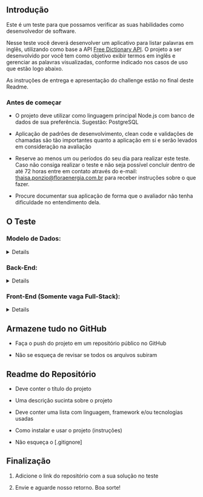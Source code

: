 ## Introdução

Este é um teste para que possamos verificar as suas habilidades como desenvolvedor de software.

Nesse teste você deverá desenvolver um aplicativo para listar palavras em inglês, utilizando como base a API [Free Dictionary API](https://dictionaryapi.dev/). O projeto a ser desenvolvido por você tem como objetivo exibir termos em inglês e gerenciar as palavras visualizadas, conforme indicado nos casos de uso que estão logo abaixo.

As instruções de entrega e apresentação do challenge estão no final deste Readme.

### Antes de começar

- O projeto deve utilizar como linguagem principal Node.js com banco de dados de sua preferência. Sugestão: PostgreSQL

- Aplicação de padrões de desenvolvimento, clean code e validações de chamadas são tão importantes quanto a aplicação em si e serão levados em consideração na avaliação

- Reserve ao menos um ou períodos do seu dia para realizar este teste. Caso não consiga realizar o teste e não seja possível concluir dentro de até 72 horas entre em contato através do e-mail: thaisa.ponzio@floraenergia.com.br para receber instruções sobre o que fazer.

- Procure documentar sua aplicação de forma que o avaliador não tenha dificuldade no entendimento dela.

## O Teste

### Modelo de Dados:

<details close>

Conforme indicado na documentação da API, a API retorna as informações de uma palavra, tais como etimologia, sinônimos, exemplos de uso, etc. Utilize os campos indicados na documentação dos endpoints para obter os dados necessários.

</details>

### Back-End:

<details close>

Nessa etapa você deverá construir uma API Restful com as melhores práticas de desenvolvimento.

**Obrigatório 1** - Você deverá atender aos seguintes casos de uso:

- Como usuário, devo ser capaz de realizar login com usuário e senha

- Como usuário, devo ser capaz de visualizar a lista de palavras do dicionário

- Como usuário, devo ser capaz de visualizar o detalhes de uma palavra do dicionário

- Como usuário, devo ser capaz de guardar no histórico palavras já visualizadas

- Como usuário, devo ser capaz de visualizar o histórico de palavras já visualizadas

- Como usuário, deve ser capaz de guardar uma palavra como favorita

- Como usuário, deve ser capaz de apagar uma palavra favorita

- Internamente, a API deve fazer proxy da Words API, pois assim o front irá acessar somente a sua API

**Obrigatório 2** - Você deverá desenvolver as seguintes rotas com suas requisições e respostas:

<details close>

<summary>[GET] /</summary>

<p>

Retornar a mensagem "English Dictionary"

</p>

```json
{
  "message": "English Dictionary"
}
```

</details>

<details close>

<summary>[POST] /auth/signup</summary>

```json
{
  "name": "User 1",

  "email": "example@email.com",

  "password": "test"
}
```

```json
{
  "id": "f3a106sa65dv53ab2c1380acef",

  "name": "User 1",

  "token": "Bearer JWT.Token"
}
```

</details>

<details close>

<summary>[POST] /auth/signin</summary>

```json
{
  "email": "example@email.com",

  "password": "test"
}
```

```json
{
  "id": "f3a106sa65dv53ab2c1380acef",

  "name": "User 1",

  "token": "Bearer JWT.Token"
}
```

</details>

<details close>

<summary>[GET] /entries/en</summary>

<p>

Retornar a lista de palavras do dicionário, com paginação e suporte a busca. O endpoint de paginação de uma busca hipotética deve retornar a seguinte estrutura:

<br/>

[GET]/entries/en?search=fire&limit=4

</p>

```json
{
  "results": ["fire", "firefly", "fireplace", "fireman"],

  "totalDocs": 20,

  "page": 1,

  "totalPages": 5,

  "hasNext": true,

  "hasPrev": false
}
```

</details>

<details close>

<summary>[GET] /entries/en/:word</summary>

<p>

Retornar as informações da palavra especificada e registrar no histórico de acesso.

</p>

</details>

<details close>

<summary>[POST] /entries/en/:word/favorite</summary>

<p>

Salva a palavra na lista de favoritas (retorno de dados no body é opcional)

</p>

</details>

<details close>

<summary>[DELETE] /entries/en/:word/unfavorite</summary>

<p>

Remover a palavra da lista de favoritas (retorno de dados no body é opcional)

</p>

</details>

<details close>

<summary>[GET] /user/me</summary>

<p>

Retornar o perfil do usúario

</p>

</details>

<details close>

<summary>[GET] /user/me/history</summary>

<p>

Retornar a lista de palavras visitadas

</p>

```json
{
  "results": [
    {
      "word": "fire",

      "added": "2024-05-05T19:28:13.531Z"
    },

    {
      "word": "firefly",

      "added": "2024-05-05T19:28:44.021Z"
    },

    {
      "word": "fireplace",

      "added": "2024-05-05T19:29:28.631Z"
    },

    {
      "word": "fireman",

      "added": "2024-05-05T19:30:03.711Z"
    }
  ],

  "totalDocs": 20,

  "page": 2,

  "totalPages": 5,

  "hasNext": true,

  "hasPrev": true
}
```

</details>

<details close>

<summary>[GET] /user/me/favorites</summary>

<p>

Retornar a lista de palavras marcadas como favoritas

</p>

```json
{
  "results": [
    {
      "word": "fire",

      "added": "2024-05-05T19:30:23.928Z"
    },

    {
      "word": "firefly",

      "added": "2024-05-05T19:30:24.088Z"
    },

    {
      "word": "fireplace",

      "added": "2024-05-05T19:30:28.963Z"
    },

    {
      "word": "fireman",

      "added": "2024-05-05T19:30:33.121Z"
    }
  ],

  "totalDocs": 20,

  "page": 2,

  "totalPages": 5,

  "hasNext": true,

  "hasPrev": true
}
```

</details>

Além disso, os endpoints devem utilizar os seguintes códigos de status:

- 200: sucesso com body ou sem body

- 204: sucesso sem body

- 400: mensagem de erro em formato humanizado, ou seja, sem informações internas e códigos de erro:

```json
{
  "message": "Error message"
}
```

**Obrigatório 3** - Você deve criar um script para baixar a lista de palavras do repositório e importar estas palavras para o banco de dados. A API não possui endpoint com a lista de palavras. Para criar seu endpoint será necessário alimentar o seu banco de dados com o [arquivo existente dentro do projeto no Github](https://github.com/dwyl/english-words/blob/master/words_dictionary.json).

**Obrigatório 4** - Salvar em cache o resultado das requisições a API, para agilizar a resposta em caso de buscas com parâmetros repetidos. Sugestões são usar o Redis e/ou MongoDB;

O cache pode ser feito para guardar todo o corpo das respostas ou para guardar o resultado das queries do banco. Para identificar a presença de cache, será necessário adicionar os seguintes headers nas respostas:

- x-cache: valores HIT (retornou dados em cache) ou MISS (precisou buscar no banco)

- x-response-time: duração da requisição em milissegundos

**Diferenciais:**

- **Descrever a documentação da API** utilizando o conceito de close API 3.0;

- **Escrever Unit Tests** para os endpoints da API;

- **Configurar Docker no Projeto** para facilitar o Deploy da equipe de DevOps;

- **Deploy em algum servidor**, com ou sem automatização do CI;

- **Implementar um método de comunicação assíncrona para persistir palavras favoritas;

- **Implementar paginação com cursores** ao inves de usar page e limit . Ao realizar este diferencial, o retorno dos endpoints deve possuir a seguinte estrutura:

```json
{
  "results": ["fire", "firefly", "fireplace", "fireman"],

  "totalDocs": 20,

  "previous": "eyIkb2lkIjoiNTgwZmQxNmjJkOGI5In0",

  "next": "eyIkb2lkIjoiNTgwZmQxNm1NjJkOGI4In0",

  "hasNext": true,

  "hasPrev": true
}
```

</details>

### Front-End (Somente vaga Full-Stack):

<details close>

**Objetivo:** Construir uma aplicação Next.js v15 com App Router para consulta e gerenciamento de palavras de um dicionário, utilizando o backend previamente criado.

**Funcionalidades:**

1. **Tela de Cadastro**

   - Permite que o usuário se cadastre na aplicação.

1. **Tela de Login**

   - Permite que o usuário faça login na a aplicação usando email e senha.

1. **Tela Inicial**
   - **Campo de Pesquisa:** Permite ao usuário buscar uma nova palavra.
   - **Histórico de Pesquisas:** Lista as palavras recentemente pesquisadas.
     - Ao clicar em uma palavra do histórico, abre uma página com detalhes da palavra.
1. **Página de Detalhes da Palavra**

   - Exibe as informações detalhadas da palavra pesquisada.
   - Opção de **favoritar** ou **desfavoritar** a palavra.

1. **Lista de Palavras Favoritas**

   - Exibe todas as palavras marcadas como favoritas.
   - Permite **desfavoritar** uma palavra diretamente na lista.
   - Ao clicar em uma palavra favorita, abre a página de detalhes.

1. **Lista Completa do Dicionário**

   - Mostra uma lista de todas as palavras disponíveis no dicionário.
   - Ao clicar em uma palavra, abrir um modal com os detalhes.

1. **Logout**
   - Opção para que o usuário saia da aplicação.

**Requisitos Técnicos:**

- A aplicação deve ser desenvolvida em **Next.js v15** utilizando o **App Router**.
- Conectar-se ao backend previamente desenvolvido para realizar as operações de busca e autenticação.

**Diferenciais:**

- **Interface amigável e intuitiva** para melhor experiência do usuário.
- **Deploy em um servidor público** (como Vercel, Netlify, ou AWS).
- **Configuração Docker** para facilitar o deploy e integração com a equipe de DevOps.

</details>

## Armazene tudo no GitHub

- Faça o push do projeto em um repositório público no GitHub

- Não se esqueça de revisar se todos os arquivos subiram

## Readme do Repositório

- Deve conter o título do projeto

- Uma descrição sucinta sobre o projeto

- Deve conter uma lista com linguagem, framework e/ou tecnologias usadas

- Como instalar e usar o projeto (instruções)

- Não esqueça o [.gitignore]

## Finalização

1. Adicione o link do repositório com a sua solução no teste

2. Envie e aguarde nosso retorno. Boa sorte!
